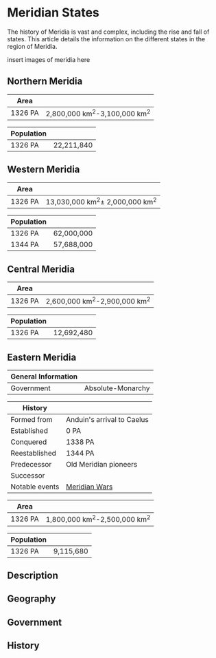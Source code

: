 # Meridian States

The history of Meridia is vast and complex, including the rise and fall of states. This article details the information on the different states in the region of Meridia.

insert images of meridia here

## Northern Meridia

| Area | |
| - | - |
| 1326 PA | 2,800,000 km<sup>2</sup>-3,100,000 km<sup>2</sup> |

| Population | |
| - | - |
| 1326 PA | 22,211,840 |

## Western Meridia

| Area | |
| - | - |
| 1326 PA | 13,030,000 km<sup>2</sup>± 2,000,000 km<sup>2</sup> |

| Population | |
| - | - |
| 1326 PA | 62,000,000 |
| 1344 PA | 57,688,000 |

## Central Meridia

| Area | |
| - | - |
| 1326 PA | 2,600,000 km<sup>2</sup>-2,900,000 km<sup>2</sup> |

| Population | |
| - | - |
| 1326 PA | 12,692,480 |

## Eastern Meridia

| General Information |  |
| - | - |
| Government | Absolute-Monarchy |

| History | |
| - | - |
| Formed from | Anduin's arrival to Caelus |
| Established | 0 PA |
| Conquered | 1338 PA | 
| Reestablished | 1344 PA |
| Predecessor | Old Meridian pioneers |
| Successor | |
| Notable events | [Meridian Wars](../../Events/meridian_wars.md) |

| Area | |
| - | - |
| 1326 PA | 1,800,000 km<sup>2</sup>-2,500,000 km<sup>2</sup> |

| Population | |
| - | - |
| 1326 PA | 9,115,680 |

## Description

## Geography

## Government

## History
